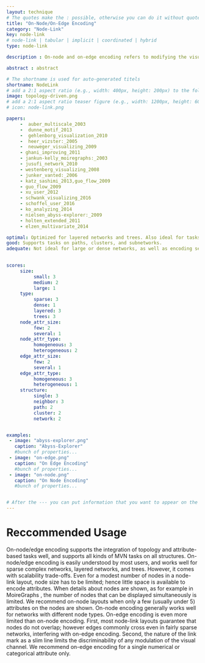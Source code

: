 ```yaml
---
layout: technique
# The quotes make the : possible, otherwise you can do it without quotes
title: "On-Node/On-Edge Encoding"
category: "Node-Link"
key: node-link
# node-link | tabular | implicit | coordinated | hybrid 
type: node-link

description : On-node and on-edge encoding refers to modifying the visual appearance (size, color) of a node or an edge or embedding marks (bar charts, line charts, etc.) in a node or an edge in a node-link diagram.

abstract : abstract

# The shortname is used for auto-generated titels
shortname: NodeLink
# add a 2:1 aspect ratio (e.g., width: 400px, height: 200px) to the folder /assets/images/papers/
image: topology-driven.png
# add a 2:1 aspect ratio teaser figure (e.g., width: 1200px, height: 600px) to the folder /assets/images/papers/
# icon: node-link.png

papers:
     -  auber_multiscale_2003
     -  dunne_motif_2013
     -  gehlenborg_visualization_2010
     -  heer_vizster:_2005
     -  neuweger_visualizing_2009
     - ghani_improving_2011
     - jankun-kelly_moiregraphs:_2003
     - jusufi_network_2010
     - westenberg_visualizing_2008
     - junker_vanted:_2006
     - katz_sashimi_2013,guo_flow_2009
     - guo_flow_2009
     - xu_user_2012
     - schwank_visualizing_2016
     - schoffel_user_2016
     - ko_analyzing_2014
     - nielsen_abyss-explorer:_2009
     - holten_extended_2011
     - elzen_multivariate_2014

optimal: Optimized for layered networks and trees. Also ideal for tasks on single nodes or immediate neighbors.
good: Supports tasks on paths, clusters, and subnetworks.     
adequate: Not ideal for large or dense networks, as well as encoding several or heterogeneous edge attributes.
    

scores:
     size: 
          small: 3
          medium: 2
          large: 1
     type: 
          sparse: 3
          dense: 1
          layered: 3
          trees: 3
     node_attr_size: 
          few: 2
          several: 1
     node_attr_type: 
          homogeneous: 3
          heterogeneous: 2
     edge_attr_size: 
          few: 2
          several: 1
     edge_attr_type: 
          homogeneous: 3
          heterogeneous: 1
     structure: 
          single: 3
          neighbor: 3
          path: 2
          cluster: 2
          network: 2


examples:
 - image: "abyss-explorer.png"
   caption: "Abyss-Explorer"
   #bunch of properties...
 - image: "on-edge.png"
   caption: "On Edge Encoding"
   #bunch of properties...
 - image: "on-node.png"
   caption: "On Node Encoding"
   #bunch of properties...


# After the --- you can put information that you want to appear on the website using markdown formatting or HTML. A good example are acknowledgements, extra references, an erratum, etc.
---
```


# Reccommended Usage

On-node/edge encoding supports the integration of topology and attribute-based tasks well, and supports all kinds of MVN tasks on all structures. On-node/edge encoding is easily understood by most users, and works well for sparse complex networks, layered networks, and trees. However, it comes with scalability trade-offs. Even for a modest number of nodes in a node-link layout, node size has to be limited; hence little space is available to encode attributes. When details about nodes are shown, as for example in MoireGraphs , the number of nodes that can be displayed simultaneously is limited. We recommend on-node layouts when only a few (usually under 5) attributes on the nodes are shown. On-node encoding generally works well for networks with different node types. On-edge encoding is even more limited than on-node encoding. First, most node-link layouts guarantee that nodes do not overlap; however edges commonly cross even in fairly sparse networks, interfering with on-edge encoding. Second, the nature of the link mark as a slim line limits the discriminability of any modulation of the visual channel. We recommend on-edge encoding for a single numerical or categorical attribute only.  



